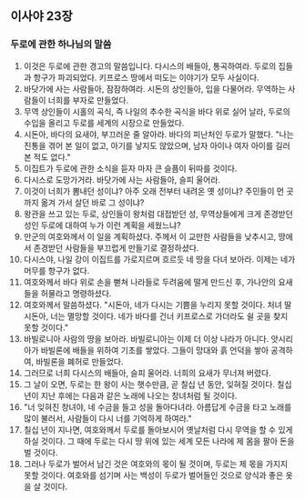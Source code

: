 ## 이사야 23장

### 두로에 관한 하나님의 말씀
1. 이것은 두로에 관한 경고의 말씀입니다. 다시스의 배들아, 통곡하여라. 두로의 집들과 항구가 파괴되었다. 키프로스 땅에서 떠도는 이야기가 모두 사실이다.
2. 바닷가에 사는 사람들아, 잠잠하여라. 시돈의 상인들아, 입을 다물어라. 무역하는 사람들이 너희를 부자로 만들었다.
3. 무역 상인들이 시홀의 곡식, 즉 나일의 추수한 곡식을 바다 위로 실어 날라, 두로의 수입을 올리고 두로를 세계의 시장으로 만들었다.
4. 시돈아, 바다의 요새야, 부끄러운 줄 알아라. 바다의 피난처인 두로가 말했다. "나는 진통을 겪어 본 일이 없고, 아기를 낳지도 않았으며, 남자 아이나 여자 아이를 길러 본 적도 없다."
5. 이집트가 두로에 관한 소식을 듣자 마자 큰 슬픔이 뒤따를 것이다.
6. 다시스로 도망가거라. 바닷가에 사는 사람들아, 슬피 울어라.
7. 이것이 너희가 뽐내던 성이냐? 아주 오래 전부터 내려온 옛 성이냐? 주민들이 먼 곳까지 옮겨 가서 살던 바로 그 성이냐?
8. 왕관을 쓰고 있는 두로, 상인들이 왕처럼 대접받던 성, 무역상들에게 크게 존경받던 성인 두로에 대하여 누가 이런 계획을 세웠느냐?
9. 만군의 여호와께서 이 일을 계획하셨다. 주께서 이 교만한 사람들을 낮추시고, 땅에서 존경받던 사람들을 부끄럽게 만들기로 결정하셨다.
10. 다시스야, 나일 강이 이집트를 가로지르며 흐르듯 네 땅을 다녀 보아라. 이제는 네가 머무를 항구가 없다.
11. 여호와께서 바다 위로 손을 뻗쳐 나라들로 두려움에 떨게 만드신 후, 가나안의 요새들을 허물라고 명령하셨다.
12. 여호와께서 말씀하셨다. "시돈아, 네가 다시는 기쁨을 누리지 못할 것이다. 처녀 딸 시돈아, 너는 멸망할 것이다. 네가 바다를 건너 키프로스로 가더라도 쉴 곳을 찾지 못할 것이다."
13. 바빌로니아 사람의 땅을 보아라. 바빌로니아는 이제 더 이상 나라가 아니다. 앗시리아가 바빌론에 배들을 위하여 기초를 쌓았다. 그들이 망대와 흙 언덕을 쌓아 공격하여, 바빌론을 폐허로 만들었다.
14. 그러므로 너희 다시스의 배들아, 슬피 울어라. 너희의 요새가 무너져 버렸다.
15. 그 날이 오면, 두로는 한 왕이 사는 햇수만큼, 곧 칠십 년 동안, 잊혀질 것이다. 칠십 년이 지난 후에는 다음과 같은 노래에 나오는 창녀처럼 될 것이다.
16. "너 잊혀진 창녀야, 네 수금을 들고 성을 돌아다녀라. 아름답게 수금을 타고 노래를 많이 불러서, 사람들이 다시 너를 기억하게 하여라."
17. 칠십 년이 지나면, 여호와께서 두로를 돌아보시어 옛날처럼 다시 무역을 할 수 있게 하실 것이다. 그 때에 두로는 다시 땅 위에 있는 세계 모든 나라에 제 몸을 팔아 돈을 벌 것이다.
18. 그러나 두로가 벌어서 남긴 것은 여호와의 몫이 될 것이며, 두로는 제 몫을 가지지 못할 것이다. 여호와를 섬기며 사는 백성이 두로가 벌어들인 것으로 양식과 좋은 옷을 살 것이다.